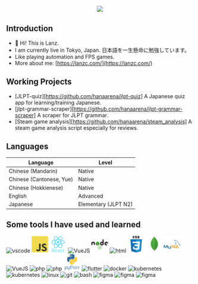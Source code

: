 <p align="center">
  <img src="https://capsule-render.vercel.app/api?type=waving&color=gradient&text=%E3%82%88%E3%81%86%E3%81%93%E3%81%9D!&height=130&section=header&fontSize=40"/>
</p>

## Introduction

- 👋 Hi! This is Lanz. 
- I am currently live in Tokyo, Japan. 日本語を一生懸命に勉強しています。
- Like playing automation and FPS games.
- More about me: [https://lanzc.com/](https://lanzc.com/)

## Working Projects

- [JLPT-quiz][https://github.com/hanaarena/jlpt-quiz] A Japanese quiz app for learning/training Japanese.
- [jlpt-grammar-scraper][https://github.com/hanaarena/jlpt-grammar-scraper] A scraper for JLPT grammar.
- [Steam game analysis][https://github.com/hanaarena/steam_analysis] A steam game analysis script especially for reviews.

## Languages

|Language                     |  Level                |
|---------------------------- |  -------------------- |
|Chinese (Mandarin)           |  Native               |
|Chinese (Cantonese, Yue)     |  Native               |
|Chinese (Hokkienese)         |  Native               |
|English                      |  Advanced             |
|Japanese                     |  Elementary (JLPT N2) |

## Some tools I have used and learned
<p align="left">
<img src="https://cdn.jsdelivr.net/gh/devicons/devicon/icons/vscode/vscode-original.svg" alt="vscode" width="45" height="45"/>
<img src="https://raw.githubusercontent.com/devicons/devicon/master/icons/javascript/javascript-original.svg" alt="javascript" width="45" height="45" />
<img src="https://raw.githubusercontent.com/devicons/devicon/master/icons/react/react-original-wordmark.svg" alt="react" width="45" height="45" />
<img src="https://cdn.jsdelivr.net/gh/devicons/devicon/icons/vuejs/vuejs-original-wordmark.svg" alt="VueJS" width="45" height="45"/>
<img src="https://raw.githubusercontent.com/devicons/devicon/master/icons/nodejs/nodejs-original-wordmark.svg" alt="nodejs" width="45" height="45" />
<img src="https://cdn.jsdelivr.net/gh/devicons/devicon/icons/html5/html5-original.svg" alt="html" width="45" height="45"/>
<img src="https://raw.githubusercontent.com/devicons/devicon/master/icons/css3/css3-original-wordmark.svg" alt="css3" width="45" height="45" />
<img src="https://raw.githubusercontent.com/devicons/devicon/master/icons/mongodb/mongodb-original.svg" alt="mongodb" width="45" height="45" />
<img src="https://raw.githubusercontent.com/devicons/devicon/master/icons/mysql/mysql-original-wordmark.svg" alt="mysql" width="45" height="45" />
<img src="https://cdn.jsdelivr.net/gh/devicons/devicon@latest/icons/go/go-original-wordmark.svg" alt="VueJS" width="45" height="45"/>
<img src="https://cdn.jsdelivr.net/gh/devicons/devicon/icons/php/php-original.svg" alt="php" width="45" height="45"/>
<img src="https://cdn.jsdelivr.net/gh/devicons/devicon@latest/icons/redis/redis-original-wordmark.svg" alt="php" width="45" height="45"/>
<img src="https://raw.githubusercontent.com/devicons/devicon/master/icons/python/python-original-wordmark.svg" alt="python" width="45" height="45"/>
<img src="https://cdn.jsdelivr.net/gh/devicons/devicon/icons/bun/bun-original.svg" alt="flutter" width="45" height="45"/>
<img src="https://cdn.jsdelivr.net/gh/devicons/devicon/icons/docker/docker-original.svg" alt="docker" width="45" height="45"/>
<img src="https://cdn.jsdelivr.net/gh/devicons/devicon/icons/kubernetes/kubernetes-original.svg" alt="kubernetes" width="45" height="45"/>
<img src="https://cdn.jsdelivr.net/gh/devicons/devicon/icons/cloudflare/cloudflare-original.svg" alt="kubernetes" width="45" height="45"/>
<img src="https://cdn.jsdelivr.net/gh/devicons/devicon/icons/linux/linux-original.svg" alt="linux" width="45" height="45"/>       
<img src="https://cdn.jsdelivr.net/gh/devicons/devicon/icons/git/git-original.svg" alt="git" width="45" height="45"/>
<img src="https://cdn.jsdelivr.net/gh/devicons/devicon/icons/bash/bash-original.svg" alt="bash" width="45" height="45"/>
<img src="https://cdn.jsdelivr.net/gh/devicons/devicon/icons/figma/figma-original.svg" alt="figma" width="45" height="45"/>   
<img src="https://cdn.jsdelivr.net/gh/devicons/devicon@latest/icons/godot/godot-original-wordmark.svg" alt="figma" width="45" height="45"/>   
<img src="https://cdn.jsdelivr.net/gh/devicons/devicon@latest/icons/cypressio/cypressio-plain-wordmark.svg" alt="figma" width="45" height="45"/>   
</p>
